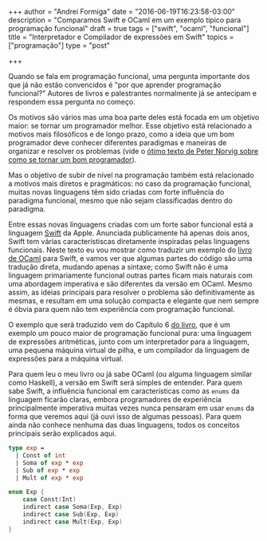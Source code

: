 +++
author = "Andrei Formiga"
date = "2016-06-19T16:23:58-03:00"
description = "Comparamos Swift e OCaml em um exemplo típico para programação funcional"
draft = true
tags = ["swift", "ocaml", "funcional"]
title = "Interpretador e Compilador de expressões em Swift"
topics = ["programação"]
type = "post"

+++

Quando se fala em programação funcional, uma pergunta importante dos que já não estão
convencidos é "por que aprender programação funcional?" Autores de livros e palestrantes
normalmente já se antecipam e respondem essa pergunta no começo.

Os motivos são vários mas uma boa parte deles está focada em um objetivo maior: se tornar
um programador melhor. Esse objetivo está relacionado a motivos mais filosóficos e
de longo prazo, como a ideia que um bom programador deve conhecer diferentes paradigmas
e maneiras de organizar e resolver os problemas (vide o [ótimo texto de Peter Norvig sobre
como se tornar um bom programador](https://pihisall.wordpress.com/2007/03/15/aprenda-a-programar-em-dez-anos/)).

Mas o objetivo de subir de nível na programação também está relacionado a motivos mais diretos
e pragmáticos: no caso da programação funcional, muitas novas linguagens têm sido criadas com
forte influência do paradigma funcional, mesmo que não sejam classificadas dentro do paradigma.

Entre essas novas linguagens criadas com um forte sabor funcional está a linguagem
[Swift](https://swift.org/) da Apple. Anunciada publicamente há apenas dois anos, Swift
tem várias característiscas diretamente inspiradas pelas linguagens funcionais. Neste texto
eu vou mostrar como traduzir um exemplo do [livro de OCaml](http://andreiformiga.com/livro/ocaml)
para Swift, e vamos ver que algumas partes do código são uma tradução direta, mudando
apenas a sintaxe; como Swift não é uma linguagem primariamente funcional outras partes
ficam mais naturais com uma abordagem imperativa e são diferentes da versão em OCaml. Mesmo
assim, as ideias principais para resolver o problema são definitivamente as mesmas, e resultam
em uma solução compacta e elegante que nem sempre é óbvia para quem não tem experiência
com programação funcional.

O exemplo que será traduzido vem do Capítulo 6 [do livro](https://www.casadocodigo.com.br/pages/sumario-ocaml),
que é um exemplo um pouco maior de programação funcional pura: uma linguagem de expressões
aritméticas, junto com um interpretador para a linguagem, uma pequena máquina virtual de pilha,
e um compilador da linguagem de expressões para a máquina virtual.

Para quem leu o meu livro ou já sabe OCaml (ou alguma linguagem similar como Haskell),
a versão em Swift será simples de entender. Para quem sabe Swift, a influência funcional
em características como as `enums` da linguagem ficarão claras, embora programadores de
experiência principalmente imperativa muitas vezes nunca pensaram em usar `enums` da forma
que veremos aqui (já ouvi isso de algumas pessoas). Para quem ainda não conhece nenhuma das
duas linguagens, todos os conceitos principais serão explicados aqui.

<!--
Criada por Chris Lattner (criador também do [LLVM](https://llvm.org),
um conjunto de ferramentas para criação de compiladores e geradores de código), a linguagem
foi anunciada publicamente em 2014 pela Apple como a linguagem que iria futuramente substituir
Object-C como linguagem principal para criar aplicativos para o iOS (além do Mac OS X e outros
produtos similares como o tvOS). Em 2015, quando da versão 2.0 da linguagem, a Apple anunciou que
a linguagem Swift e seu ferramental seria aberto como _open source_.
-->

~~~ocaml
type exp =
  | Const of int
  | Soma of exp * exp
  | Sub of exp * exp
  | Mult of exp * exp

~~~

~~~swift
enum Exp {
	case Const(Int)
	indirect case Soma(Exp, Exp)
	indirect case Sub(Exp, Exp)
	indirect case Mult(Exp, Exp)
}

~~~
